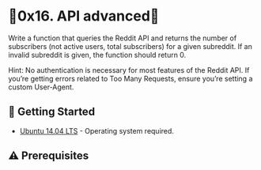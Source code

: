 # :shell:0x16. API advanced:shell:
Write a function that queries the Reddit API and returns the number of subscribers (not active users, total subscribers) for a given subreddit. If an invalid subreddit is given, the function should return 0.

Hint: No authentication is necessary for most features of the Reddit API. If you’re getting errors related to Too Many Requests, ensure you’re setting a custom User-Agent.

## :running: Getting Started
* [Ubuntu 14.04 LTS](http://releases.ubuntu.com/14.04/) - Operating system required.

## :warning: Prerequisites
